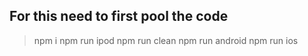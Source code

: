 ## For this need to first pool the code 
> npm i
> npm run ipod 
> npm run clean
> npm run android 
> npm run ios 

